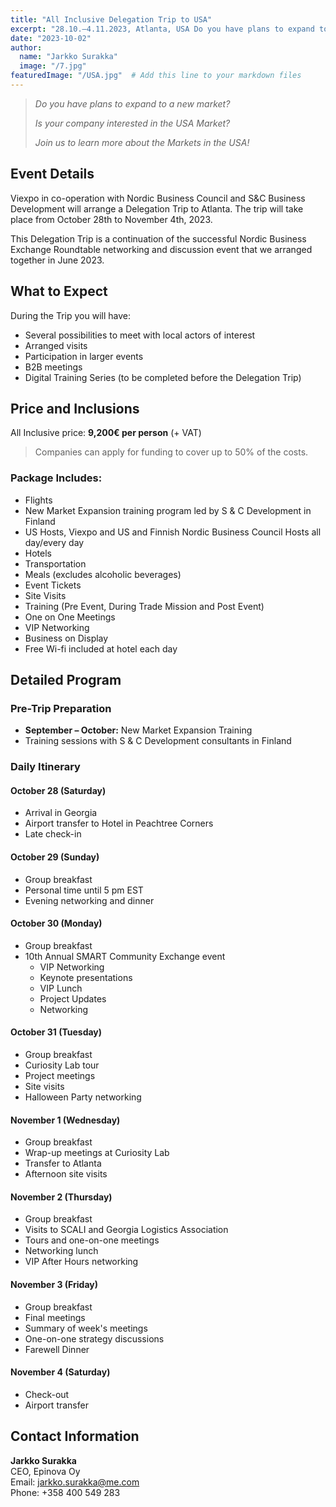 ```yaml
---
title: "All Inclusive Delegation Trip to USA"
excerpt: "28.10.–4.11.2023, Atlanta, USA Do you have plans to expand to a new market? Is you company interested in the USA Market? Join us to learn..."
date: "2023-10-02"
author:
  name: "Jarkko Surakka"
  image: "/7.jpg"
featuredImage: "/USA.jpg"  # Add this line to your markdown files
---
```



> *Do you have plans to expand to a new market?*
>
> *Is your company interested in the USA Market?*
>
> *Join us to learn more about the Markets in the USA!*

## Event Details
Viexpo in co-operation with Nordic Business Council and S&C Business Development will arrange a Delegation Trip to Atlanta. The trip will take place from October 28th to November 4th, 2023.

This Delegation Trip is a continuation of the successful Nordic Business Exchange Roundtable networking and discussion event that we arranged together in June 2023.

## What to Expect
During the Trip you will have:
- Several possibilities to meet with local actors of interest
- Arranged visits
- Participation in larger events
- B2B meetings
- Digital Training Series (to be completed before the Delegation Trip)

## Price and Inclusions
All Inclusive price: **9,200€ per person** (+ VAT)
> Companies can apply for funding to cover up to 50% of the costs.

### Package Includes:
- Flights
- New Market Expansion training program led by S & C Development in Finland
- US Hosts, Viexpo and US and Finnish Nordic Business Council Hosts all day/every day
- Hotels
- Transportation
- Meals (excludes alcoholic beverages)
- Event Tickets
- Site Visits
- Training (Pre Event, During Trade Mission and Post Event)
- One on One Meetings
- VIP Networking
- Business on Display
- Free Wi-fi included at hotel each day

## Detailed Program

### Pre-Trip Preparation
- **September – October:** New Market Expansion Training
- Training sessions with S & C Development consultants in Finland

### Daily Itinerary

#### October 28 (Saturday)
- Arrival in Georgia
- Airport transfer to Hotel in Peachtree Corners
- Late check-in

#### October 29 (Sunday)
- Group breakfast
- Personal time until 5 pm EST
- Evening networking and dinner

#### October 30 (Monday)
- Group breakfast
- 10th Annual SMART Community Exchange event
  - VIP Networking
  - Keynote presentations
  - VIP Lunch
  - Project Updates
  - Networking

#### October 31 (Tuesday)
- Group breakfast
- Curiosity Lab tour
- Project meetings
- Site visits
- Halloween Party networking

#### November 1 (Wednesday)
- Group breakfast
- Wrap-up meetings at Curiosity Lab
- Transfer to Atlanta
- Afternoon site visits

#### November 2 (Thursday)
- Group breakfast
- Visits to SCALI and Georgia Logistics Association
- Tours and one-on-one meetings
- Networking lunch
- VIP After Hours networking

#### November 3 (Friday)
- Group breakfast
- Final meetings
- Summary of week's meetings
- One-on-one strategy discussions
- Farewell Dinner

#### November 4 (Saturday)
- Check-out
- Airport transfer

## Contact Information
**Jarkko Surakka**  
CEO, Epinova Oy  
Email: jarkko.surakka@me.com  
Phone: +358 400 549 283